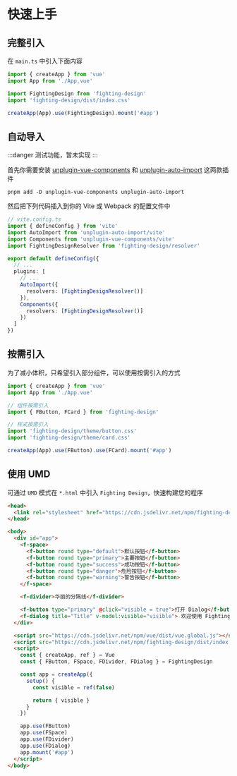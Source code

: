 # 快速上手

## 完整引入

在 `main.ts` 中引入下面内容

```ts
import { createApp } from 'vue'
import App from './App.vue'

import FightingDesign from 'fighting-design'
import 'fighting-design/dist/index.css'

createApp(App).use(FightingDesign).mount('#app')
```

## 自动导入

:::danger
测试功能，暂未实现
:::

首先你需要安装 [unplugin-vue-components](https://github.com/antfu/unplugin-vue-components) 和 [unplugin-auto-import](https://github.com/antfu/unplugin-auto-import) 这两款插件

```shell
pnpm add -D unplugin-vue-components unplugin-auto-import
```

然后把下列代码插入到你的 Vite 或 Webpack 的配置文件中

```ts
// vite.config.ts
import { defineConfig } from 'vite'
import AutoImport from 'unplugin-auto-import/vite'
import Components from 'unplugin-vue-components/vite'
import FightingDesignResolver from 'fighting-design/resolver'

export default defineConfig({
  // ...
  plugins: [
    // ...
    AutoImport({
      resolvers: [FightingDesignResolver()]
    }),
    Components({
      resolvers: [FightingDesignResolver()]
    })
  ]
})
```

## 按需引入

为了减小体积，只希望引入部分组件，可以使用按需引入的方式

```ts
import { createApp } from 'vue'
import App from './App.vue'

// 组件按需引入
import { FButton, FCard } from 'fighting-design'

// 样式按需引入
import 'fighting-design/theme/button.css'
import 'fighting-design/theme/card.css'

createApp(App).use(FButton).use(FCard).mount('#app')
```

## 使用 UMD

可通过 `UMD` 模式在 `*.html` 中引入 `Fighting Design`，快速构建您的程序

```html
<head>
  <link rel="stylesheet" href="https://cdn.jsdelivr.net/npm/fighting-design/dist/index.css" />
</head>

<body>
  <div id="app">
    <f-space>
      <f-button round type="default">默认按钮</f-button>
      <f-button round type="primary">主要按钮</f-button>
      <f-button round type="success">成功按钮</f-button>
      <f-button round type="danger">危险按钮</f-button>
      <f-button round type="warning">警告按钮</f-button>
    </f-space>

    <f-divider>华丽的分隔线</f-divider>

    <f-button type="primary" @click="visible = true">打开 Dialog</f-button>
    <f-dialog title="Title" v-model:visible="visible"> 欢迎使用 Fighting Design！ </f-dialog>
  </div>

  <script src="https://cdn.jsdelivr.net/npm/vue/dist/vue.global.js"></script>
  <script src="https://cdn.jsdelivr.net/npm/fighting-design/dist/index.umd.js"></script>
  <script>
    const { createApp, ref } = Vue
    const { FButton, FSpace, FDivider, FDialog } = FightingDesign

    const app = createApp({
      setup() {
        const visible = ref(false)

        return { visible }
      }
    })

    app.use(FButton)
    app.use(FSpace)
    app.use(FDivider)
    app.use(FDialog)
    app.mount('#app')
  </script>
</body>
```

